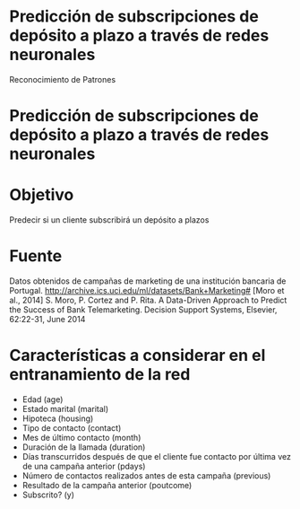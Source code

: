# Predicción de subscripciones de depósito a plazo a través de redes neuronales

Reconocimiento de Patrones

# Predicción de subscripciones de depósito a plazo a través de redes neuronales

# Objetivo
Predecir si un cliente subscribirá un depósito a plazos

# Fuente
Datos obtenidos de campañas de marketing de una institución bancaria de Portugal.
http://archive.ics.uci.edu/ml/datasets/Bank+Marketing#
[Moro et al., 2014] S. Moro, P. Cortez and P. Rita. A Data-Driven Approach to Predict the Success of Bank Telemarketing. Decision Support Systems, Elsevier, 62:22-31, June 2014

# Características a considerar en el entranamiento de la red
- Edad (age)
- Estado marital (marital)
- Hipoteca (housing)
- Tipo de contacto (contact)
- Mes de último contacto (month)
- Duración de la llamada (duration)
- Días transcurridos después de que el cliente fue contacto por última vez de una campaña anterior (pdays)
- Número de contactos realizados antes de esta campaña (previous)
- Resultado de la campaña anterior (poutcome)
- Subscrito? (y)
